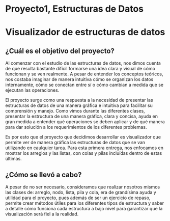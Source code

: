 # Proyecto1, Estructuras de Datos

# Visualizador de estructuras de datos

## ¿Cuál es el objetivo del proyecto?

Al comenzar con el estudio de las estructuras de datos, nos dimos cuenta de que resulta bastante difícil formarse una idea clara y visual de cómo funcionan y se ven realmente. A pesar de entender los conceptos teóricos, nos costaba imaginar de manera intuitiva cómo se organizan los datos internamente, cómo se conectan entre sí o cómo cambian a medida que se ejecutan las operaciones.

El proyecto surge como una respuesta a la necesidad de presentar las estructuras de datos de una manera gráfica e intuitiva para facilitar su comprensión y manejo. Como vimos durante las diferentes clases, presentar la estructura de una manera gráfica, clara y concisa, ayuda en gran medida a entender qué operaciones se deben aplicar y de qué manera para dar solución a los requerimientos de los diferentes problemas. 

Es por esto que el proyecto que decidimos desarrollar es visualizador que permite ver de manera gráfica las estructuras de datos que se van utilizando en caulquier tarea. Para esta primera entrega, nos enfocamos en mostrar los arreglos y las listas, con colas y pilas incluídas dentro de estas últimas.

## ¿Cómo se llevó a cabo?

A pesar de no ser necesario, consideramos que realizar nosotros mismos las clases de: arreglo, nodo, lista, pila y cola, era de grandísima ayuda y utilidad para el proyecto, pues además de ser un ejercicio de repaso, permite crear métodos útiles para los diferentes tipos de estructura y saber a detalle cómo funciona cada estructura a bajo nivel para garantizar que la visualización será fiel a la realidad.
